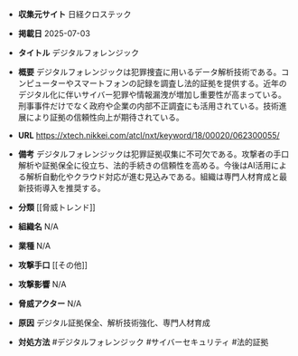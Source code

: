 - **収集元サイト**
日経クロステック

- **掲載日**
2025-07-03

- **タイトル**
デジタルフォレンジック

- **概要**
デジタルフォレンジックは犯罪捜査に用いるデータ解析技術である。コンピューターやスマートフォンの記録を調査し法的証拠を提供する。近年のデジタル化に伴いサイバー犯罪や情報漏洩が増加し重要性が高まっている。刑事事件だけでなく政府や企業の内部不正調査にも活用されている。技術進展により証拠の信頼性向上が期待されている。

- **URL**
https://xtech.nikkei.com/atcl/nxt/keyword/18/00020/062300055/

- **備考**
デジタルフォレンジックは犯罪証拠収集に不可欠である。攻撃者の手口解析や証拠保全に役立ち、法的手続きの信頼性を高める。今後はAI活用による解析自動化やクラウド対応が進む見込みである。組織は専門人材育成と最新技術導入を推奨する。

- **分類**
[[脅威トレンド]]

- **組織名**
N/A

- **業種**
N/A

- **攻撃手口**
[[その他]]

- **攻撃影響**
N/A

- **脅威アクター**
N/A

- **原因**
デジタル証拠保全、解析技術強化、専門人材育成

- **対処方法**
#デジタルフォレンジック #サイバーセキュリティ #法的証拠
